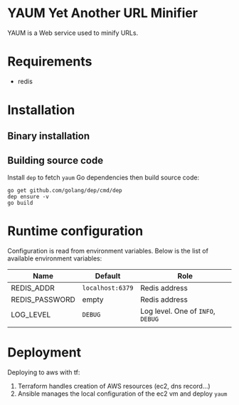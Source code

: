 # YAUM Yet Another URL Minifier

YAUM is a Web service used to minify URLs.

# Requirements

- redis

# Installation

## Binary installation

## Building source code

Install `dep` to fetch `yaum` Go dependencies then build source code:

```
go get github.com/golang/dep/cmd/dep
dep ensure -v
go build
```

# Runtime configuration

Configuration is read from environment variables. Below is the list of available environment variables:

| Name | Default | Role |
|---|---|---|
| REDIS_ADDR | `localhost:6379` | Redis address | 
| REDIS_PASSWORD | empty | Redis address | 
| LOG_LEVEL | `DEBUG` | Log level. One of `INFO`, `DEBUG`|
|||

# Deployment

Deploying to aws with tf:

1. Terraform handles creation of AWS resources (ec2, dns record...)
2. Ansible manages the local configuration of the ec2 vm and deploy `yaum`

